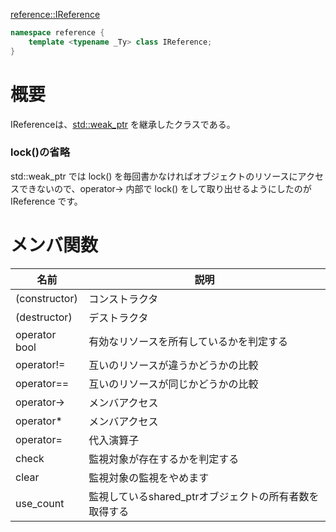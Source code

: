 [reference::IReference](https://github.com/MasyoLab/Reference/blob/master/Reference.h)<BR>
	
```cpp
namespace reference {
	template <typename _Ty> class IReference;
}
```

# 概要
IReferenceは、[std::weak_ptr](https://cpprefjp.github.io/reference/memory/weak_ptr.html) を継承したクラスである。
### lock()の省略
std::weak_ptr では lock() を毎回書かなければオブジェクトのリソースにアクセスできないので、operator-> 内部で lock() をして取り出せるようにしたのが IReference です。

# メンバ関数
| 名前 | 説明 |
| ------ | ------ |
| (constructor) | コンストラクタ |
| (destructor) | デストラクタ | 
| operator bool |有効なリソースを所有しているかを判定する|
| operator!= |互いのリソースが違うかどうかの比較|
| operator== |互いのリソースが同じかどうかの比較|
| operator-> |メンバアクセス|
| operator* |メンバアクセス|
| operator= |代入演算子|
| check |監視対象が存在するかを判定する|
| clear |監視対象の監視をやめます|
| use_count |監視しているshared_ptrオブジェクトの所有者数を取得する|
